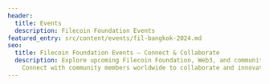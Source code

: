 ```yaml
---
header:
  title: Events
  description: Filecoin Foundation Events
featured_entry: src/content/events/fil-bangkok-2024.md
seo:
  title: Filecoin Foundation Events – Connect & Collaborate
  description: Explore upcoming Filecoin Foundation, Web3, and community events.
    Connect with community members worldwide to collaborate and innovate.
---
```

